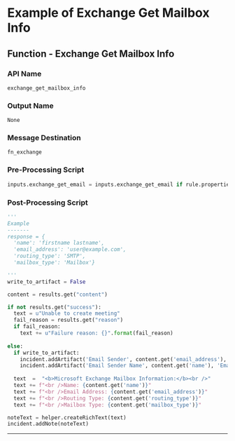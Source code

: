 <!--
    DO NOT MANUALLY EDIT THIS FILE
    THIS FILE IS AUTOMATICALLY GENERATED WITH resilient-sdk codegen
    Generated with resilient-sdk v48.0.4034
-->

# Example of Exchange Get Mailbox Info

## Function - Exchange Get Mailbox Info

### API Name
`exchange_get_mailbox_info`

### Output Name
`None`

### Message Destination
`fn_exchange`

### Pre-Processing Script
```python
inputs.exchange_get_email = inputs.exchange_get_email if rule.properties.exchange_get_email is None else rule.properties.exchange_get_email
```

### Post-Processing Script
```python
'''
Example
-------
response = {
  'name': 'firstname lastname',
  'email_address': 'user@example.com',
  'routing_type': 'SMTP',
  'mailbox_type': 'Mailbox'}

'''
write_to_artifact = False

content = results.get("content")

if not results.get("success"):
  text = u"Unable to create meeting"
  fail_reason = results.get("reason")
  if fail_reason:
    text += u"Failure reason: {}".format(fail_reason)
    
else:
  if write_to_artifact:
    incident.addArtifact('Email Sender', content.get('email_address'), 'Email address from Exchange Get Mailbox Info')
    incident.addArtifact('Email Sender Name', content.get('name'), 'Email sender name from Exchange Get Mailbox Info')
  
  text  =  "<b>Microsoft Exchange Mailbox Information:</b><br />"
  text += f"<br />Name: {content.get('name')}"
  text += f"<br />Email Address: {content.get('email_address')}"
  text += f"<br />Routing Type: {content.get('routing_type')}"
  text += f"<br />Mailbox Type: {content.get('mailbox_type')}"

noteText = helper.createRichText(text)
incident.addNote(noteText)
```

---


